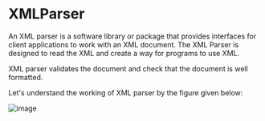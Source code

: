 # XMLParser
An XML parser is a software library or package that provides interfaces for client applications to work with an XML document. The XML Parser is designed to read the XML and create a way for programs to use XML.

XML parser validates the document and check that the document is well formatted.

Let's understand the working of XML parser by the figure given below:

![image](https://github.com/VladiCI04/XMLParser/assets/140197292/89240cda-4257-4ccd-803a-1dcb44ea4a60)
